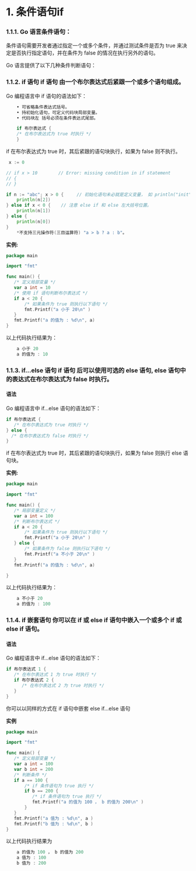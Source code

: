 # 1. 条件语句if

### 1.1.1. Go 语言条件语句：

条件语句需要开发者通过指定一个或多个条件，并通过测试条件是否为 true 来决定是否执行指定语句，并在条件为 false 的情况在执行另外的语句。

Go 语言提供了以下几种条件判断语句：

### 1.1.2. if 语句 if 语句 由一个布尔表达式后紧跟一个或多个语句组成。

Go 编程语言中 if 语句的语法如下：

```go
    • 可省略条件表达式括号。
    • 持初始化语句，可定义代码块局部变量。 
    • 代码块左 括号必须在条件表达式尾部。

    if 布尔表达式 {
    /* 在布尔表达式为 true 时执行 */
    }
```

if 在布尔表达式为 true 时，其后紧跟的语句块执行，如果为 false 则不执行。

```go
 x := 0

// if x > 10        // Error: missing condition in if statement
// {
// }

if n := "abc"; x > 0 {     // 初始化语句未必就是定义变量， 如 println("init") 也是可以的。
    println(n[2])
} else if x < 0 {    // 注意 else if 和 else 左大括号位置。
    println(n[1])
} else {
    println(n[0])
}
    *不支持三元操作符(三目运算符) "a > b ? a : b"。
```

**实例:**
```go
package main

import "fmt"

func main() {
   /* 定义局部变量 */
   var a int = 10
   /* 使用 if 语句判断布尔表达式 */
   if a < 20 {
       /* 如果条件为 true 则执行以下语句 */
       fmt.Printf("a 小于 20\n" )
   }
   fmt.Printf("a 的值为 : %d\n", a)
}
```

以上代码执行结果为：

```go
    a 小于 20
    a 的值为 : 10
```

### 1.1.3. if...else 语句 if 语句 后可以使用可选的 else 语句, else 语句中的表达式在布尔表达式为 false 时执行。

#### 语法

Go 编程语言中 if...else 语句的语法如下：

```go
if 布尔表达式 {
   /* 在布尔表达式为 true 时执行 */
} else {
  /* 在布尔表达式为 false 时执行 */
}
```

if 在布尔表达式为 true 时，其后紧跟的语句块执行，如果为 false 则执行 else 语句块。

**实例:**

```go
package main

import "fmt"

func main() {
   /* 局部变量定义 */
   var a int = 100
   /* 判断布尔表达式 */
   if a < 20 {
       /* 如果条件为 true 则执行以下语句 */
       fmt.Printf("a 小于 20\n" )
   } else {
       /* 如果条件为 false 则执行以下语句 */
       fmt.Printf("a 不小于 20\n" )
   }
   fmt.Printf("a 的值为 : %d\n", a)

}
```

以上代码执行结果为：

```go
    a 不小于 20
    a 的值为 : 100
```

### 1.1.4. if 嵌套语句 你可以在 if 或 else if 语句中嵌入一个或多个 if 或 else if 语句。

#### 语法

Go 编程语言中 if...else 语句的语法如下：

```go
if 布尔表达式 1 {
   /* 在布尔表达式 1 为 true 时执行 */
   if 布尔表达式 2 {
      /* 在布尔表达式 2 为 true 时执行 */
   }
}
```

你可以以同样的方式在 if 语句中嵌套 else if...else 语句

**实例**

```go
package main

import "fmt"

func main() {
   /* 定义局部变量 */
   var a int = 100
   var b int = 200
   /* 判断条件 */
   if a == 100 {
       /* if 条件语句为 true 执行 */
       if b == 200 {
          /* if 条件语句为 true 执行 */
          fmt.Printf("a 的值为 100 ， b 的值为 200\n" )
       }
   }
   fmt.Printf("a 值为 : %d\n", a )
   fmt.Printf("b 值为 : %d\n", b )
}
```

以上代码执行结果为

```go
    a 的值为 100 ， b 的值为 200
    a 值为 : 100
    b 值为 : 200
```